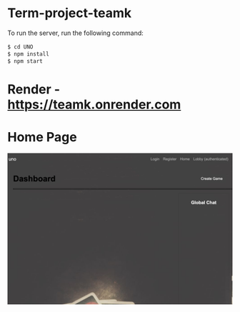 # Term-project-teamk

To run the server, run the following command:

    $ cd UNO
    $ npm install
    $ npm start
    
# Render - https://teamk.onrender.com

# Home Page

![Home Page](Home.png)

